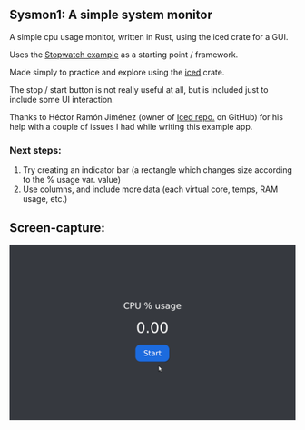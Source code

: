 ## Sysmon1: A simple system monitor
A simple cpu usage monitor, written in Rust, using the iced crate for a GUI.

Uses the [Stopwatch example](https://github.com/hecrj/iced/tree/master/examples/stopwatch) as a starting point / framework.

Made simply to practice and explore using the [iced](https://crates.io/crates/iced) crate.

The stop / start button is not really useful at all, but is included just to include some UI interaction.

Thanks to Héctor Ramón Jiménez (owner of [Iced repo.](https://github.com/jinjagit/iced) on GitHub) for his help with a couple of issues I had while writing this example app.

### Next steps:
1. Try creating an indicator bar (a rectangle which changes size according to the % usage var. value)
2. Use columns, and include more data (each virtual core, temps, RAM usage, etc.)

## Screen-capture:
![iced_gui.gif](https://github.com/jinjagit/sysmon1/blob/main/gif/iced_gui.gif)
